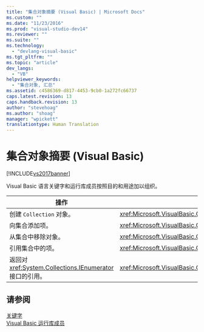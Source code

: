 ```yaml
---
title: "集合对象摘要 (Visual Basic) | Microsoft Docs"
ms.custom: ""
ms.date: "11/23/2016"
ms.prod: "visual-studio-dev14"
ms.reviewer: ""
ms.suite: ""
ms.technology: 
  - "devlang-visual-basic"
ms.tgt_pltfrm: ""
ms.topic: "article"
dev_langs: 
  - "VB"
helpviewer_keywords: 
  - "集合对象, 汇总"
ms.assetid: c4586369-d817-4453-9cb0-1a272fc66737
caps.latest.revision: 13
caps.handback.revision: 13
author: "stevehoag"
ms.author: "shoag"
manager: "wpickett"
translationtype: Human Translation
---
```

# 集合对象摘要 (Visual Basic)
[!INCLUDE[vs2017banner](../../../csharp/includes/vs2017banner.md)]

Visual Basic 语言关键字和运行库成员按照目的和用途加以组织。  
  
|操作|语言元素|  
|--------|----------|  
|创建 `Collection` 对象。|<xref:Microsoft.VisualBasic.Collection>|  
|向集合添加项。|<xref:Microsoft.VisualBasic.Collection.Add%2A>|  
|从集合中移除对象。|<xref:Microsoft.VisualBasic.Collection.Remove%2A>|  
|引用集合中的项。|<xref:Microsoft.VisualBasic.Collection.Item%2A>|  
|返回对 <xref:System.Collections.IEnumerator> 接口的引用。|<xref:Microsoft.VisualBasic.Collection.System%23Collections%23IEnumerable%23GetEnumerator%2A>|  
  
## 请参阅  
 [关键字](../../../visual-basic/language-reference/keywords/index.md)   
 [Visual Basic 运行库成员](../../../visual-basic/language-reference/runtime-library-members.md)